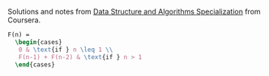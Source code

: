 Solutions and notes from
[Data Structure and Algorithms Specialization](https://www.coursera.org/specializations/data-structures-algorithms)
from Coursera.

```latex
F(n) = 
  \begin{cases} 
   0 & \text{if } n \leq 1 \\
   F(n-1) + F(n-2) & \text{if } n > 1 
  \end{cases}
```
